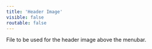```yaml
---
title: 'Header Image'
visible: false
routable: false
---
```

File to be used for the header image above the menubar.
